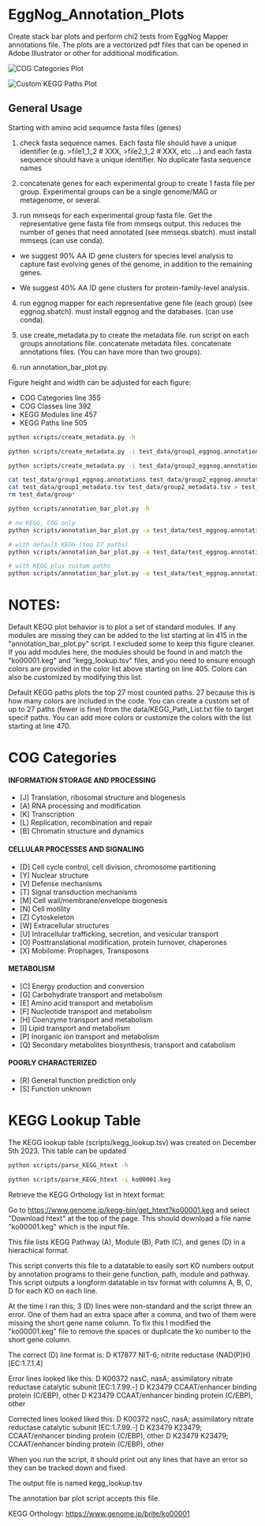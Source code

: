 # EggNog_Annotation_Plots
 Create stack bar plots and perform chi2 tests from EggNog Mapper annotations file. The plots are a vectorized pdf files that can be opened in Adobe Illustrator or other for additional modification.

![COG Categories Plot](https://github.com/rotheconrad/EggNog_Annotation_Plots/blob/main/png/test_cog_categories.png)

![Custom KEGG Paths Plot](https://github.com/rotheconrad/EggNog_Annotation_Plots/blob/main/png/test_KEGG_paths_metabolism.png)

## General Usage

Starting with amino acid sequence fasta files (genes)

1) check fasta sequence names. Each fasta file should have a unique identifier (e.g. >file1_1_2 # XXX, >file2_1_2 # XXX, etc ...) and each fasta sequence should have a unique identifier. No duplicate fasta sequence names

2) concatenate genes for each experimental group to create 1 fasta file per group. Experimental groups can be a single genome/MAG or metagenome, or several.

3) run mmseqs for each experimental group fasta file. Get the representative gene fasta file from mmseqs output. this reduces the number of genes that need annotated (see mmseqs.sbatch). must install mmseqs (can use conda).

* we suggest 90% AA ID gene clusters for species level analysis to capture fast evolving genes of the genome, in addition to the remaining genes.

* We suggest 40% AA ID gene clusters for protein-family-level analysis.

4) run eggnog mapper for each representative gene file (each group) (see eggnog.sbatch). must install eggnog and the databases. (can use conda).

5) use create_metadata.py to create the metadata file. run script on each groups annotations file. concatenate metadata files. concatenate annotations files. (You can have more than two groups).

6) run annotation_bar_plot.py.

Figure height and width can be adjusted for each figure:

* COG Categories line 355
* COG Classes line 392
* KEGG Modules line 457
* KEGG Paths line 505

```bash
python scripts/create_metadata.py -h

python scripts/create_metadata.py -i test_data/group1_eggnog.annotations -n group1 -o test_data/group1_metadata.tsv

python scripts/create_metadata.py -i test_data/group2_eggnog.annotations -n group1 -o test_data/group2_metadata.tsv

cat test_data/group1_eggnog.annotations test_data/group2_eggnog.annotations > test_data/test_eggnog.annotations
cat test_data/group1_metadata.tsv test_data/group2_metadata.tsv > test_data/test_metadata.tsv
rm test_data/group*

python scripts/annotation_bar_plot.py -h

# no KEGG, COG only
python scripts/annotation_bar_plot.py -a test_data/test_eggnog.annotations -m test_data/test_metadata.tsv -o test_data/test

# with default KEGG (top 27 paths)
python scripts/annotation_bar_plot.py -a test_data/test_eggnog.annotations -m test_data/test_metadata.tsv -k data/kegg_lookup.tsv -o test_data/test

# with KEGG plus custom paths
python scripts/annotation_bar_plot.py -a test_data/test_eggnog.annotations -m test_data/test_metadata.tsv -k data/kegg_lookup.tsv -p data/select_kegg_paths.txt -o test_data/test
```

# NOTES:

Default KEGG plot behavior is to plot a set of standard modules. If any modules are missing they can be added to the list starting at lin 415 in the "annotation_bar_plot.py" script. I excluded some to keep this figure cleaner. If you add modules here, the modules should be found in and match the "ko00001.keg" and "kegg_lookup.tsv" files, and you need to ensure enough colors are provided in the color list above starting on line 405. Colors can also be customized by modifying this list.

 Default KEGG paths plots the top 27 most counted paths. 27 because this is how many colors are included in the code. You can create a custom set of up to 27 paths (fewer is fine) from the data/KEGG_Path_List.txt file to target specif paths. You can add more colors or customize the colors with the list starting at line 470.


# COG Categories

#### INFORMATION STORAGE AND PROCESSING

* [J] Translation, ribosomal structure and biogenesis
* [A] RNA processing and modification
* [K] Transcription
* [L] Replication, recombination and repair
* [B] Chromatin structure and dynamics

#### CELLULAR PROCESSES AND SIGNALING

* [D] Cell cycle control, cell division, chromosome partitioning
* [Y] Nuclear structure
* [V] Defense mechanisms
* [T] Signal transduction mechanisms
* [M] Cell wall/membrane/envelope biogenesis
* [N] Cell motility
* [Z] Cytoskeleton
* [W] Extracellular structures
* [U] Intracellular trafficking, secretion, and vesicular transport
* [O] Posttranslational modification, protein turnover, chaperones
* \[X] Mobilome: Prophages, Transposons

#### METABOLISM

* [C] Energy production and conversion
* [G] Carbohydrate transport and metabolism
* [E] Amino acid transport and metabolism
* [F] Nucleotide transport and metabolism
* [H] Coenzyme transport and metabolism
* [I] Lipid transport and metabolism
* [P] Inorganic ion transport and metabolism
* [Q] Secondary metabolites biosynthesis, transport and catabolism

#### POORLY CHARACTERIZED

* [R] General function prediction only
* [S] Function unknown

# KEGG Lookup Table

The KEGG lookup table (scripts/kegg_lookup.tsv) was created on December 5th 2023. This table can be updated


```bash
python scripts/parse_KEGG_htext -h

python scripts/parse_KEGG_htext -i ko00001.keg
```

Retrieve the KEGG Orthology list in htext format:

Go to https://www.genome.jp/kegg-bin/get_htext?ko00001.keg and select "Download htext" at the top of the page. This should download a file name "ko00001.keg" which is the input file. 

This file lists KEGG Pathway (A), Module (B), Path (C), and genes (D) in a hierachical format.

This script converts this file to a datatable to easily sort KO numbers output by annotation programs to their gene function, path, module and pathway. This script outputs a longform datatable in tsv format with columns A, B, C, D for each KO on each line.

At the time I ran this, 3 (D) lines were non-standard and the script threw an error. One of them had an extra space after a comma, and two of them were missing the short gene name column. To fix this I modified the "ko00001.keg" file to remove the spaces or duplicate the ko number to the short gene column.

The correct (D) line format is:
D      K17877  NIT-6; nitrite reductase (NAD(P)H) [EC:1.7.1.4]

Error lines looked like this:
D      K00372  nasC,  nasA; assimilatory nitrate reductase catalytic subunit [EC:1.7.99.-]
D      K23479  CCAAT/enhancer binding protein (C/EBP), other
D      K23479  CCAAT/enhancer binding protein (C/EBP), other

Corrected lines looked liked this:
D      K00372  nasC,  nasA; assimilatory nitrate reductase catalytic subunit [EC:1.7.99.-]
D      K23479  K23479; CCAAT/enhancer binding protein (C/EBP), other
D      K23479  K23479; CCAAT/enhancer binding protein (C/EBP), other

When you run the script, it should print out any lines that have an error so they can be tracked down and fixed.

The output file is named kegg_lookup.tsv

The annotation bar plot script accepts this file.

KEGG Orthology: https://www.genome.jp/brite/ko00001

